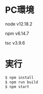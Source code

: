 # PC環境
node v12.18.2

npm v6.14.7

tsc v3.9.6


# 実行
```bash
$ npm install
$ npm run build
$ npm start
```
